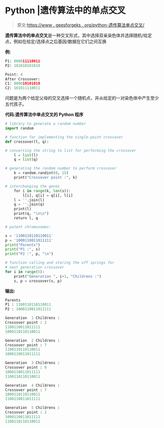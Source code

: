 # Python |遗传算法中的单点交叉

> 原文:[https://www . geesforgeks . org/python-遗传算法单点交叉/](https://www.geeksforgeeks.org/python-single-point-crossover-in-genetic-algorithm/)

**遗传算法中的单点交叉**是一种交叉形式，其中选择双亲染色体并选择随机/给定点，例如在给定/选择点之后基因/数据在它们之间互换

**例:**

```py
P1: 000011110011 
P2: 101010101010

Point: 4
After Crossover:
C1: 000010101010
C2: 101011110011

```

问题是为两个给定父母的交叉选择一个随机点，并从给定的一对染色体中产生至少五代孩子。

**代码:遗传算法中单点交叉的 Python 程序**

```py
# library to generate a random number
import random

# function for implementing the single-point crossover
def crossover(l, q):

# converting the string to list for performing the crossover
    l = list(l)
    q = list(q)

# generating the random number to perform crossover
    k = random.randint(0, 15)
    print("Crossover point :", k)

# interchanging the genes
    for i in range(k, len(s)):
        l[i], q[i] = q[i], l[i]
    l = ''.join(l)
    q = ''.join(q)
    print(l)
    print(q, "\n\n")
    return l, q

# patent chromosomes:

s = '1100110110110011'
p = '1000110011011111'
print("Parents")
print("P1 :", s)
print("P2 :", p, "\n")

# function calling and storing the off springs for 
# next generation crossover
for i in range(5):
    print("Generation ", i+1, "Childrens :")
    s, p = crossover(s, p)
```

**输出:**

```py
Parents
P1 : 1100110110110011
P2 : 1000110011011111 

Generation  1 Childrens :
Crossover point : 2
1100110011011111
1000110110110011 

Generation  2 Childrens :
Crossover point : 7
1100110110110011
1000110011011111 

Generation  3 Childrens :
Crossover point : 0
1000110011011111
1100110110110011 

Generation  4 Childrens :
Crossover point : 7
1000110110110011
1100110011011111 

Generation  5 Childrens :
Crossover point : 2
1000110011011111
1100110110110011

```